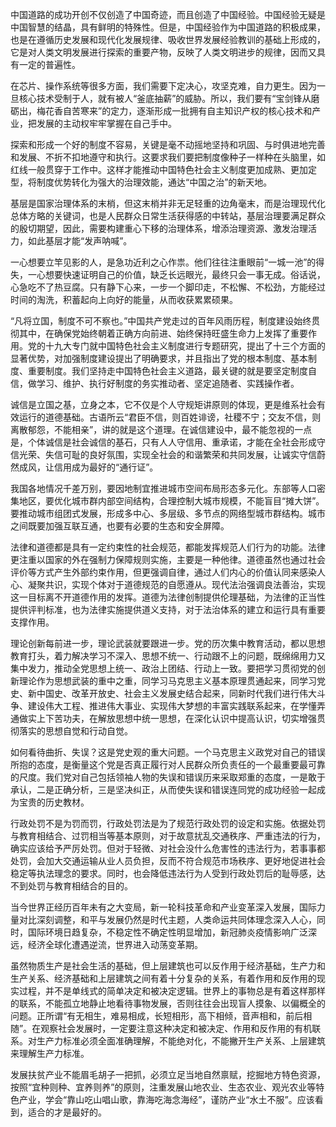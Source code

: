 中国道路的成功开创不仅创造了中国奇迹，而且创造了中国经验。中国经验无疑是中国智慧的结晶，具有鲜明的特殊性。但是，中国经验作为中国道路的积极成果，也是在遵循历史发展和现代化发展规律、吸收世界发展经验教训的基础上形成的，它是对人类文明发展进行探索的重要产物，反映了人类文明进步的规律，因而又具有一定的普遍性。

在芯片、操作系统等很多方面，我们需要下定决心，攻坚克难，自力更生。因为一旦核心技术受制于人，就有被人“釜底抽薪”的威胁。所以，我们要有“宝剑锋从磨砺出，梅花香自苦寒来”的定力，逐渐形成一批拥有自主知识产权的核心技术和产业，把发展的主动权牢牢掌握在自己手中。   

探索和形成一个好的制度不容易，关键是毫不动摇地坚持和巩固、与时俱进地完善和发展、不折不扣地遵守和执行。这要求我们要把制度像种子一样种在头脑里，如红线一般贯穿于工作中。这样才能推动中国特色社会主义制度更加成熟、更加定型，将制度优势转化为强大的治理效能，通达“中国之治”的新天地。   

基层是国家治理体系的末梢，但这末梢并非无足轻重的边角毫末，而是治理现代化总体方略的关键词，也是人民群众日常生活获得感的中转站，基层治理要满足群众的殷切期望，因此，需要构建重心下移的治理体系，增添治理资源、激发治理活力，如此基层才能“发声呐喊”。    

一心想要立竿见影的人，是急功近利之心作祟。他们往往注重眼前“一城一池”的得失，一心想要快速证明自己的价值，缺乏长远眼光，最终只会一事无成。俗话说，心急吃不了热豆腐。只有静下心来，一步一个脚印走，不松懈、不松劲，方能经过时间的淘洗，积蓄起向上向好的能量，从而收获累累硕果。   

“凡将立国，制度不可不察也。”中国共产党走过的百年风雨历程，制度建设始终贯彻其中，在确保党始终朝着正确方向前进、始终保持旺盛生命力上发挥了重要作用。党的十九大专门就中国特色社会主义制度进行专题研究，提出了十三个方面的显著优势，对加强制度建设提出了明确要求，并且指出了党的根本制度、基本制度、重要制度。我们坚持走中国特色社会主义道路，最关键的就是要坚定制度自信，做学习、维护、执行好制度的务实推动者、坚定追随者、实践操作者。   


诚信是立国之基，立身之本，它不仅是个人守规矩讲原则的体现，更是维系社会有效运行的道德基础。古语所云“君臣不信，则百姓诽谤，社稷不宁；交友不信，则离散郁怨，不能相亲”，讲的就是这个道理。在诚信建设中，最不能忽视的一点是，个体诚信是社会诚信的基石，只有人人守信用、重承诺，才能在全社会形成守信光荣、失信可耻的良好氛围，实现全社会的和谐繁荣和共同发展，让诚实守信蔚然成风，让信用成为最好的“通行证”。   

我国各地情况千差万别，要因地制宜推进城市空间布局形态多元化。东部等人口密集地区，要优化城市群内部空间结构，合理控制大城市规模，不能盲目“摊大饼”。要推动城市组团式发展，形成多中心、多层级、多节点的网络型城市群结构。城市之间既要加强互联互通，也要有必要的生态和安全屏障。   

法律和道德都是具有一定约束性的社会规范，都能发挥规范人们行为的功能。法律更注重以国家的外在强制力保障规则实施，主要是一种他律。道德虽然也通过社会评价等方式产生外部约束作用，但更强调自律，通过人们内心的价值认同来感染人心、凝聚共识，实现个体对于道德规范的自愿遵从。现代法治强调良法善治，实现这一目标离不开道德作用的发挥。道德为法律创制提供伦理基础，为法律的正当性提供评判标准，也为法律实施提供道义支持，对于法治体系的建立和运行具有重要支撑作用。   

理论创新每前进一步，理论武装就要跟进一步。党的历次集中教育活动，都以思想教育打头，着力解决学习不深入、思想不统一、行动跟不上的问题，既绵绵用力又集中发力，推动全党思想上统一、政治上团结、行动上一致。要把学习贯彻党的创新理论作为思想武装的重中之重，同学习马克思主义基本原理贯通起来，同学习党史、新中国史、改革开放史、社会主义发展史结合起来，同新时代我们进行伟大斗争、建设伟大工程、推进伟大事业、实现伟大梦想的丰富实践联系起来，在学懂弄通做实上下苦功夫，在解放思想中统一思想，在深化认识中提高认识，切实增强贯彻落实的思想自觉和行动自觉。    

如何看待曲折、失误？这是党史观的重大问题。一个马克思主义政党对自己的错误所抱的态度，是衡量这个党是否真正履行对人民群众所负责任的一个最重要最可靠的尺度。我们党对自己包括领袖人物的失误和错误历来采取郑重的态度，一是敢于承认，二是正确分析，三是坚决纠正，从而使失误和错误连同党的成功经验一起成为宝贵的历史教材。      

行政处罚不是为罚而罚，行政处罚法是为了规范行政处罚的设定和实施。依据处罚与教育相结合、过罚相当等基本原则，对于故意扰乱交通秩序、严重违法的行为，确实应该给予严厉处罚。但对于轻微、对社会没什么危害性的违法行为，若事事都处罚，会加大交通运输从业人员负担，反而不符合规范市场秩序、更好地促进社会稳定等执法理念的要求。同时，也会降低违法行为人受到行政处罚后的耻辱感，达不到处罚与教育相结合的目的。   

当今世界正经历百年未有之大变局，新一轮科技革命和产业变革深入发展，国际力量对比深刻调整，和平与发展仍然是时代主题，人类命运共同体理念深入人心，同时，国际环境日趋复杂，不稳定性不确定性明显增加，新冠肺炎疫情影响广泛深远，经济全球化遭遇逆流，世界进入动荡变革期。    

虽然物质生产是社会生活的基础，但上层建筑也可以反作用于经济基础，生产力和生产关系、经济基础和上层建筑之间有着十分复杂的关系，有着作用和反作用的现实过程，并不是单线式的简单决定和被决定逻辑。世界上的事物总是有着这样那样的联系，不能孤立地静止地看待事物发展，否则往往会出现盲人摸象、以偏概全的问题。正所谓“有无相生，难易相成，长短相形，高下相倾，音声相和，前后相随”。在观察社会发展时，一定要注意这种决定和被决定、作用和反作用的有机联系。对生产力标准必须全面准确理解，不能绝对化，不能撇开生产关系、上层建筑来理解生产力标准。      

发展扶贫产业不能眉毛胡子一把抓，必须立足当地自然禀赋，挖掘地方特色资源，按照“宜种则种、宜养则养”的原则，注重发展山地农业、生态农业、观光农业等特色产业，学会“靠山吃山唱山歌，靠海吃海念海经”，谨防产业“水土不服”。应该看到，适合的才是最好的。   





